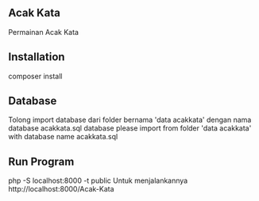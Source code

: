 ## Acak Kata
Permainan Acak Kata

## Installation
composer install

## Database
Tolong import database dari folder bernama 'data acakkata' dengan nama database acakkata.sql
database please import from folder 'data acakkata' with database name acakkata.sql

## Run Program
php -S localhost:8000 -t public
Untuk menjalankannya http://localhost:8000/Acak-Kata